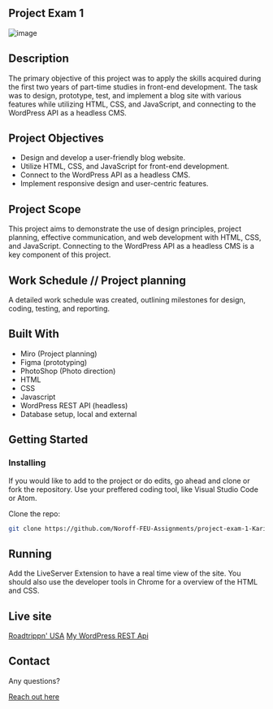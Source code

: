 ## Project Exam 1

![image](https://boisterous-panda-3cc5a0.netlify.app/img/horseshoebend_2000x1000.jpg)

## Description

The primary objective of this project was to apply the skills acquired during the first two years of part-time studies in front-end development. The task was to design, prototype, test, and implement a blog site with various features while utilizing HTML, CSS, and JavaScript, and connecting to the WordPress API as a headless CMS.

## Project Objectives

- Design and develop a user-friendly blog website.
- Utilize HTML, CSS, and JavaScript for front-end development.
- Connect to the WordPress API as a headless CMS.
- Implement responsive design and user-centric features.

## Project Scope

This project aims to demonstrate the use of design principles, project planning, effective communication, and web development with HTML, CSS, and JavaScript. Connecting to the WordPress API as a headless CMS is a key component of this project.

## Work Schedule // Project planning

A detailed work schedule was created, outlining milestones for design, coding, testing, and reporting.

## Built With

- Miro (Project planning)
- Figma (prototyping)
- PhotoShop (Photo direction)
- HTML
- CSS
- Javascript
- WordPress REST API (headless)
- Database setup, local and external

## Getting Started

### Installing

If you would like to add to the project or do edits, go ahead and clone or fork the repository. Use your preffered coding tool, like Visual Studio Code or Atom.

Clone the repo:

```bash
git clone https://github.com/Noroff-FEU-Assignments/project-exam-1-KariannNor.git
```

## Running

Add the LiveServer Extension to have a real time view of the site. You should also use the developer tools in Chrome for a overview of the HTML and CSS.

## Live site

[Roadtrippn' USA](https://boisterous-panda-3cc5a0.netlify.app/)
[My WordPress REST Api](https://knorheim.no/roadtrippin-api/wp-json/)

## Contact

Any questions?

[Reach out here](https://www.linkedin.com/in/kariann-norheim-1a342862/)
